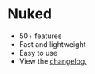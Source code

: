 # Nuked 
- 50+ features
- Fast and lightweight
- Easy to use
- View the [changelog.](https://github.com/coital/nuked/blob/main/changelog.md)
